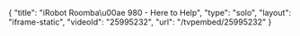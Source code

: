 {
    "title": "iRobot Roomba\u00ae 980 - Here to Help",
    "type": "solo",
    "layout": "iframe-static",
    "videoId": "25995232",
    "url": "\/tvpembed\/25995232"
}